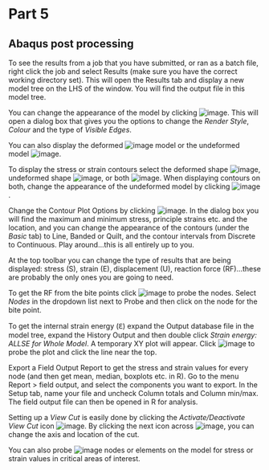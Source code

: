 # Part 5
## Abaqus post processing
To see the results from a job that you have submitted, or ran as a batch file, right click the job and select Results (make sure you have the correct working directory set). This will open the Results tab and display a new model tree on the LHS of the window. You will find the output file in this model tree.

You can change the appearance of the model by clicking ![image](https://user-images.githubusercontent.com/80410515/111640761-6919ca80-87f4-11eb-88f5-5bb18cf888fb.png). This will open a dialog box that gives you the options to change the *Render Style*, *Colour* and the type of *Visible Edges*.

You can also display the deformed ![image](https://user-images.githubusercontent.com/80410515/111640871-82227b80-87f4-11eb-8634-0aa0d1d5327a.png) model or the undeformed model ![image](https://user-images.githubusercontent.com/80410515/111640903-89e22000-87f4-11eb-8e1e-025c9b9b017e.png).

To display the stress or strain contours select the deformed shape ![image](https://user-images.githubusercontent.com/80410515/111640965-9b2b2c80-87f4-11eb-954c-16bcbc54cf5d.png), undeformed shape ![image](https://user-images.githubusercontent.com/80410515/111641000-a41bfe00-87f4-11eb-90c2-6a28fe078fc6.png), or both ![image](https://user-images.githubusercontent.com/80410515/111641027-aa11df00-87f4-11eb-855b-5b8dac764548.png). When displaying contours on both, change the appearance of the undeformed model by clicking ![image](https://user-images.githubusercontent.com/80410515/111641055-b0a05680-87f4-11eb-8825-b4c68e9d2e00.png). 

Change the Contour Plot Options by clicking ![image](https://user-images.githubusercontent.com/80410515/111641094-bbf38200-87f4-11eb-994d-c0d1d10e39dd.png). In the dialog box you will find the maximum and minimum stress, principle strains etc. and the location, and you can change the appearance of the contours (under the *Basic* tab) to Line, Banded or Quilt, and the contour intervals from Discrete to Continuous. Play around...this is all entirely up to you.

At the top toolbar you can change the type of results that are being displayed: stress (S), strain (E), displacement (U), reaction force (RF)...these are probably the only ones you are going to need.

To get the RF from the bite points click ![image](https://user-images.githubusercontent.com/80410515/111641255-e1808b80-87f4-11eb-9ed0-9124edb887c9.png) to probe the nodes. Select *Nodes* in the dropdown list next to Probe and then click on the node for the bite point.

To get the internal strain energy (Ԑ) expand the Output database file in the model tree, expand the History Output and then double click *Strain energy: ALLSE for Whole Model*. A temporary XY plot will appear. Click ![image](https://user-images.githubusercontent.com/80410515/111641366-feb55a00-87f4-11eb-98f4-280e3e09e2ea.png) to probe the plot and click the line near the top.

Export a Field Output Report to get the stress and strain values for every node (and then get mean, median, boxplots etc. in R). Go to the menu Report > field output, and select the components you want to export. In the Setup tab, name your file and uncheck Column totals and Column min/max. The field output file can then be opened in R for analysis. 

Setting up a *View Cut* is easily done by clicking the *Activate/Deactivate View Cut* icon ![image](https://user-images.githubusercontent.com/80410515/111641522-260c2700-87f5-11eb-98c4-0ade515619bc.png). By clicking the next icon across ![image](https://user-images.githubusercontent.com/80410515/111641586-36bc9d00-87f5-11eb-975e-75dd965450c8.png), you can change the axis and location of the cut.

You can also probe ![image](https://user-images.githubusercontent.com/80410515/111641631-3fad6e80-87f5-11eb-88a8-22961947225d.png) nodes or elements on the model for stress or strain values in critical areas of interest. 
